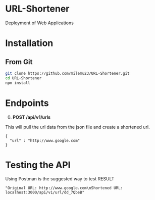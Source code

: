# URL-Shortener
Deployment of Web Applications

# Installation
## From Git
```sh
git clone https://github.com/milemu23/URL-Shortener.git
cd URL-Shortener
npm install
```

# Endpoints

0. <strong>POST /api/v1/urls</strong><br />

  This will pull the url data from the json file and create a shortened url.

 ```
 {
   "url" : "http://www.google.com"
 }
  ```

# Testing the API

Using Postman is the suggested way to test
RESULT

 ```
"Original URL: http://www.google.com\nShortened URL: localhost:3000/api/v1/url/dd_7QbeB"
```
